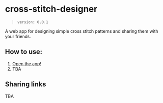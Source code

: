 # cross-stitch-designer

> `version: 0.0.1`

A web app for designing simple cross stitch patterns and sharing them with your friends.




## How to use:

1. [Open the app!](https://bmcminn.github.io/cross-stitch-designer/)
1. TBA


## Sharing links

TBA
